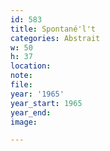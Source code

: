 ```yaml
---
id: 583
title: Spontané'l't
categories: Abstrait
w: 50
h: 37
location:
note:
file:
year: '1965'
year_start: 1965
year_end:
image:

---
```


